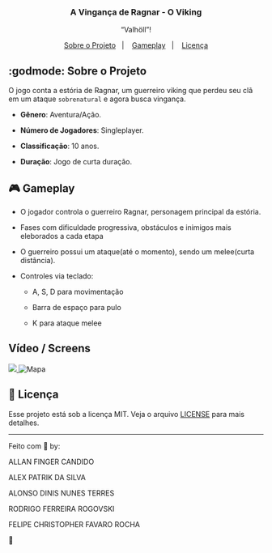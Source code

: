 <h3 align="center">
  A Vingança de Ragnar - O Viking
</h3>

<p align="center">“Valhöll”!</blockquote>

<p align="center">
  <a href="#godmode-sobre-o-projeto">Sobre o Projeto</a>&nbsp;&nbsp;&nbsp;|&nbsp;&nbsp;&nbsp;
  <a href="#vide_ogame-gameplay">Gameplay</a>&nbsp;&nbsp;&nbsp;|&nbsp;&nbsp;&nbsp;
  <a href="#memo-licença">Licença</a>
</p>

## :godmode: Sobre o Projeto

O jogo conta a estória de Ragnar, um guerreiro viking que perdeu seu clã em um ataque `sobrenatural` e agora busca vingança.

- **Gênero**: Aventura/Ação.

- **Número de Jogadores**: Singleplayer.

- **Classificação**: 10 anos.

- **Duração**: Jogo de curta duração.

## :video_game: Gameplay

- O jogador controla o guerreiro Ragnar, personagem principal da estória.

- Fases com dificuldade progressiva, obstáculos e inimigos mais eleborados a cada etapa

- O guerreiro possui um ataque(até o momento), sendo um melee(curta distância).

- Controles via teclado:

    - A, S, D para movimentação

    - Barra de espaço para pulo

    - K para ataque melee

## Vídeo / Screens

<a href="https://youtu.be/lWAscIjrTKc" target="_blank" align="center">
  <img src="https://user-images.githubusercontent.com/10521603/93735478-fadcae00-fbaa-11ea-938f-f528d6b91c40.png">
</a>

<img alt="Mapa" src="https://user-images.githubusercontent.com/10521603/93736085-409a7600-fbad-11ea-8502-70bfc6ec4aa4.png" />

## :memo: Licença

Esse projeto está sob a licença MIT. Veja o arquivo [LICENSE](LICENSE) para mais detalhes.

---

Feito com 💜 by:

ALLAN FINGER CANDIDO 

ALEX PATRIK DA SILVA 

ALONSO DINIS NUNES TERRES 

RODRIGO FERREIRA ROGOVSKI 

FELIPE CHRISTOPHER FAVARO ROCHA

:wave:
